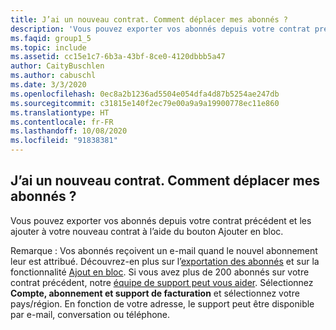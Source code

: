 ```yaml
---
title: J’ai un nouveau contrat. Comment déplacer mes abonnés ?
description: 'Vous pouvez exporter vos abonnés depuis votre contrat précédent et les ajouter à votre nouveau contrat à l’aide du bouton Ajouter en bloc. Remarque : Vos...'
ms.faqid: group1_5
ms.topic: include
ms.assetid: cc15e1c7-6b3a-43bf-8ce0-4120dbbb5a47
author: CaityBuschlen
ms.author: cabuschl
ms.date: 3/3/2020
ms.openlocfilehash: 0ec8a2b1236ad5504e054dfa4d87b5254ae247db
ms.sourcegitcommit: c31815e140f2ec79e00a9a9a19900778ec11e860
ms.translationtype: HT
ms.contentlocale: fr-FR
ms.lasthandoff: 10/08/2020
ms.locfileid: "91838381"
---
```

## <a name="i-have-a-new-agreement--how-do-i-move-my-subscribers"></a>J’ai un nouveau contrat.  Comment déplacer mes abonnés ?

Vous pouvez exporter vos abonnés depuis votre contrat précédent et les ajouter à votre nouveau contrat à l’aide du bouton Ajouter en bloc.

Remarque : Vos abonnés reçoivent un e-mail quand le nouvel abonnement leur est attribué. Découvrez-en plus sur l’[exportation des abonnés](../../../../exporting-subscriptions.md) et sur la fonctionnalité [Ajout en bloc](../../../../assign-license-bulk.md). Si vous avez plus de 200 abonnés sur votre contrat précédent, notre [équipe de support peut vous aider](https://visualstudio.microsoft.com/subscriptions/support/#talktous). Sélectionnez **Compte, abonnement et support de facturation** et sélectionnez votre pays/région. En fonction de votre adresse, le support peut être disponible par e-mail, conversation ou téléphone.